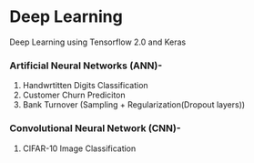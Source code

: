 # Deep Learning
Deep Learning using Tensorflow 2.0 and Keras

### Artificial Neural Networks (ANN)-
1. Handwrtitten Digits Classification
2. Customer Churn Prediciton
3. Bank Turnover (Sampling + Regularization(Dropout layers))

### Convolutional Neural Network (CNN)-
1. CIFAR-10 Image Classification
